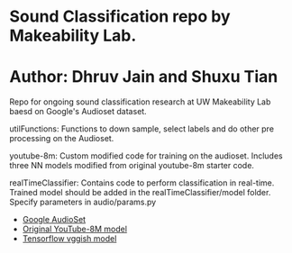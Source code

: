 # Sound Classification repo by Makeability Lab.
# Author: Dhruv Jain and Shuxu Tian

Repo for ongoing sound classification research at UW Makeability Lab baesd on Google's Audioset dataset.

utilFunctions: Functions to down sample, select labels and do other pre processing on the Audioset. 

youtube-8m: Custom modified code for training on the audioset. Includes three NN models modified from original youtube-8m starter code. 

realTimeClassifier: Contains code to perform classification in real-time. Trained model should be added in the realTimeClassifier/model folder. Specify parameters in audio/params.py

* [Google AudioSet](https://research.google.com/audioset/)
* [Original YouTube-8M model](https://github.com/google/youtube-8m)
* [Tensorflow vggish model](https://github.com/tensorflow/models/tree/master/research/audioset)
